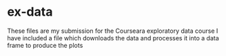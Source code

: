 # ex-data
These files are my submission for the Courseara exploratory data course
I have included a file which downloads the data and processes it into a data frame to produce the plots
